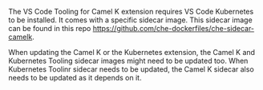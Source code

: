 The VS Code Tooling for Camel K extension requires VS Code Kubernetes to be installed.
It comes with a specific sidecar image. This sidecar image can be found in this repo https://github.com/che-dockerfiles/che-sidecar-camelk.

When updating the Camel K or the Kubernetes extension, the Camel K and Kubernetes Tooling sidecar images might need to be updated too. When Kubernetes Toolinr sidecar needs to be updated, the Camel K sidecar also needs to be updated as it depends on it.